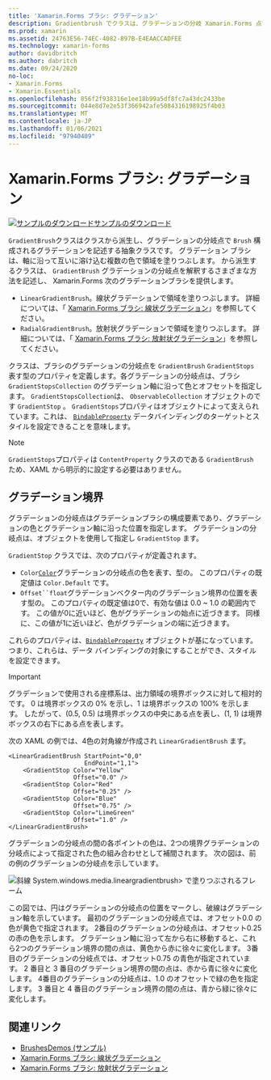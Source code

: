 ```yaml
---
title: 'Xamarin.Forms ブラシ: グラデーション'
description: Gradientbrush でクラスは、グラデーションの分岐 Xamarin.Forms 点で構成されるグラデーションを記述する抽象クラスです。
ms.prod: xamarin
ms.assetid: 24763E56-74EC-4082-897B-E4EAACCADFEE
ms.technology: xamarin-forms
author: davidbritch
ms.author: dabritch
ms.date: 09/24/2020
no-loc:
- Xamarin.Forms
- Xamarin.Essentials
ms.openlocfilehash: 856f2f938316e1ee18b99a5df8fc7a43dc2433be
ms.sourcegitcommit: 044e8d7e2e53f366942afe5084316198925f4b03
ms.translationtype: MT
ms.contentlocale: ja-JP
ms.lasthandoff: 01/06/2021
ms.locfileid: "97940409"
---
```

# <a name="no-locxamarinforms-brushes-gradients"></a>Xamarin.Forms ブラシ: グラデーション

[![サンプルのダウンロード](~/media/shared/download.png)サンプルのダウンロード](/samples/xamarin/xamarin-forms-samples/userinterface-brushdemos/)

`GradientBrush`クラスはクラスから派生し、グラデーションの分岐点で `Brush` 構成されるグラデーションを記述する抽象クラスです。 グラデーション ブラシは、軸に沿って互いに溶け込む複数の色で領域を塗りつぶします。 から派生するクラスは、 `GradientBrush` グラデーションの分岐点を解釈するさまざまな方法を記述し、 Xamarin.Forms 次のグラデーションブラシを提供します。

- `LinearGradientBrush`。線状グラデーションで領域を塗りつぶします。 詳細については、「 [ Xamarin.Forms ブラシ: 線状グラデーション](lineargradient.md)」を参照してください。
- `RadialGradientBrush`。放射状グラデーションで領域を塗りつぶします。 詳細については、「 [ Xamarin.Forms ブラシ: 放射状グラデーション](radialgradient.md)」を参照してください。

クラスは、ブラシのグラデーションの分岐点を `GradientBrush` `GradientStops` 表す型のプロパティを定義します。各グラデーションの分岐点は、ブラシ `GradientStopsCollection` のグラデーション軸に沿って色とオフセットを指定します。 `GradientStopsCollection`は、 `ObservableCollection` オブジェクトのです `GradientStop` 。 `GradientStops`プロパティはオブジェクトによって支えられています。これは、 [`BindableProperty`](xref:Xamarin.Forms.BindableProperty) データバインディングのターゲットとスタイルを設定できることを意味します。

> [!NOTE]
> `GradientStops`プロパティは `ContentProperty` クラスのである `GradientBrush` ため、XAML から明示的に設定する必要はありません。

## <a name="gradient-stops"></a>グラデーション境界

グラデーションの分岐点はグラデーションブラシの構成要素であり、グラデーションの色とグラデーション軸に沿った位置を指定します。 グラデーションの分岐点は、オブジェクトを使用して指定し `GradientStop` ます。

`GradientStop` クラスでは、次のプロパティが定義されます。

- `Color`[`Color`](xref:Xamarin.Forms.Color)グラデーションの分岐点の色を表す、型の。 このプロパティの既定値は `Color.Default` です。
- `Offset``float`グラデーションベクター内のグラデーション境界の位置を表す型の。 このプロパティの既定値は0で、有効な値は 0.0 ~ 1.0 の範囲内です。 この値が0に近いほど、色がグラデーションの始点に近づきます。 同様に、この値が1に近いほど、色がグラデーションの端に近づきます。

これらのプロパティは、[`BindableProperty`](xref:Xamarin.Forms.BindableProperty) オブジェクトが基になっています。つまり、これらは、データ バインディングの対象にすることができ、スタイルを設定できます。

> [!IMPORTANT]
> グラデーションで使用される座標系は、出力領域の境界ボックスに対して相対的です。 0 は境界ボックスの 0% を示し、1 は境界ボックスの 100% を示します。 したがって、(0.5, 0.5) は境界ボックスの中央にある点を表し、(1, 1) は境界ボックスの右下にある点を表します。

次の XAML の例では、4色の対角線が作成され `LinearGradientBrush` ます。

```xaml
<LinearGradientBrush StartPoint="0,0"
                     EndPoint="1,1">
    <GradientStop Color="Yellow"
                  Offset="0.0" />
    <GradientStop Color="Red"
                  Offset="0.25" />
    <GradientStop Color="Blue"
                  Offset="0.75" />             
    <GradientStop Color="LimeGreen"
                  Offset="1.0" />
</LinearGradientBrush>                                                       
```

グラデーションの分岐点の間の各ポイントの色は、2つの境界グラデーションの分岐点によって指定された色の組み合わせとして補間されます。 次の図は、前の例のグラデーションの分岐点を示しています。

![斜線 System.windows.media.lineargradientbrush> で塗りつぶされるフレーム](gradient-images/gradient-stops.png)

この図では、円はグラデーションの分岐点の位置をマークし、破線はグラデーション軸を示しています。 最初のグラデーションの分岐点では、オフセット0.0 の色が黄色で指定されます。 2番目のグラデーションの分岐点は、オフセット0.25 の赤の色を示します。 グラデーション軸に沿って左から右に移動すると、これら2つのグラデーション境界の間の点は、黄色から赤に徐々に変化します。 3番目のグラデーションの分岐点では、オフセット0.75 の青色が指定されています。 2 番目と 3 番目のグラデーション境界の間の点は、赤から青に徐々に変化します。 4番目のグラデーションの分岐点は、1.0 のオフセットで緑の色を指定します。 3 番目と 4 番目のグラデーション境界の間の点は、青から緑に徐々に変化します。

## <a name="related-links"></a>関連リンク

- [BrushesDemos (サンプル)](/samples/xamarin/xamarin-forms-samples/userinterface-brushdemos/)
- [Xamarin.Forms ブラシ: 線状グラデーション](lineargradient.md)
- [Xamarin.Forms ブラシ: 放射状グラデーション](radialgradient.md)
